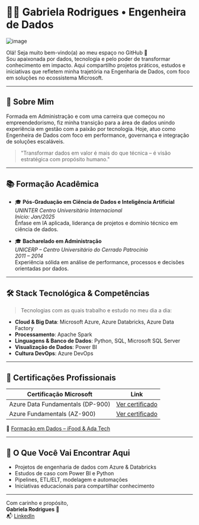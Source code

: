 # 👩‍💻 Gabriela Rodrigues • Engenheira de Dados

![image](https://github.com/user-attachments/assets/a01de6eb-3005-4e4a-bf7a-8e0d18a1461d)

Olá! Seja muito bem-vindo(a) ao meu espaço no GitHub 💜  
Sou apaixonada por dados, tecnologia e pelo poder de transformar conhecimento em impacto. Aqui compartilho projetos práticos, estudos e iniciativas que refletem minha trajetória na Engenharia de Dados, com foco em soluções no ecossistema Microsoft.

---

## 🧭 Sobre Mim

Formada em Administração e com uma carreira que começou no empreendedorismo, fiz minha transição para a área de dados unindo experiência em gestão com a paixão por tecnologia. Hoje, atuo como Engenheira de Dados com foco em performance, governança e integração de soluções escaláveis.

> "Transformar dados em valor é mais do que técnica – é visão estratégica com propósito humano."

---

## 📚 Formação Acadêmica

- 🎓 **Pós-Graduação em Ciência de Dados e Inteligência Artificial**  
  *UNINTER Centro Universitário Internacional*  
  *Início: Jan/2025*  
  Ênfase em IA aplicada, liderança de projetos e domínio técnico em ciência de dados.

- 🎓 **Bacharelado em Administração**  
  *UNICERP – Centro Universitário do Cerrado Patrocínio*  
  *2011 – 2014*  
  Experiência sólida em análise de performance, processos e decisões orientadas por dados.

---

## 🛠️ Stack Tecnológica & Competências

> Tecnologias com as quais trabalho e estudo no meu dia a dia:

- **Cloud & Big Data**: Microsoft Azure, Azure Databricks, Azure Data Factory  
- **Processamento**: Apache Spark  
- **Linguagens & Banco de Dados**: Python, SQL, Microsoft SQL Server  
- **Visualização de Dados**: Power BI  
- **Cultura DevOps**: Azure DevOps

---

## 📜 Certificações Profissionais

| Certificação Microsoft | Link |
|------------------------|------|
| Azure Data Fundamentals (DP-900) | [Ver certificado](https://learn.microsoft.com/pt-pt/users/gabrielarodrigues-9752/credentials/3d92e8254ae7ac52?ref=https%3A%2F%2Fwww.linkedin.com%2F) |
| Azure Fundamentals (AZ-900) | [Ver certificado](https://learn.microsoft.com/pt-br/users/gabrielarodrigues-9752/credentials/6e357fb9495c7c9a?ref=https%3A%2F%2Fwww.linkedin.com%2F) |

🔗 [Formação em Dados – iFood & Ada Tech](https://www.linkedin.com/in/gabrielarodriguesdados/overlay/1711388220666/single-media-viewer/?profileId=ACoAAEdsL3YB2gGCcD1L4NaUgsgOeY4EUenAit0)

---

## 🌟 O Que Você Vai Encontrar Aqui

- Projetos de engenharia de dados com Azure & Databricks
- Estudos de caso com Power BI e Python
- Pipelines, ETL/ELT, modelagem e automações
- Iniciativas educacionais para compartilhar conhecimento

---

Com carinho e propósito,  
**Gabriela Rodrigues** 🌸  
📬 [LinkedIn](https://www.linkedin.com/in/gabrielarodriguesdados/)
